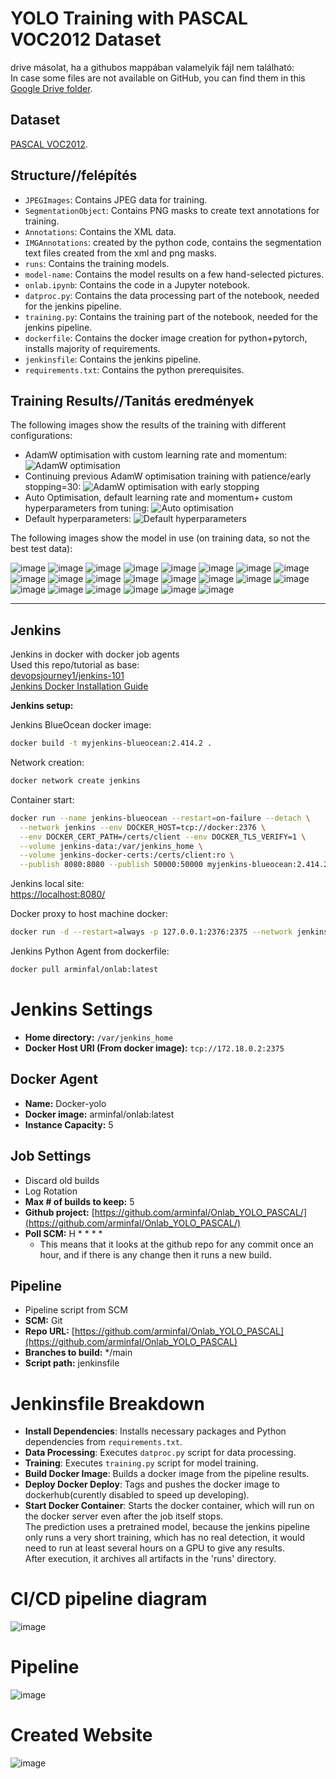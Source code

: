 # YOLO Training with PASCAL VOC2012 Dataset

drive másolat, ha a githubos mappában valamelyik fájl nem található:  
In case some files are not available on GitHub, you can find them in this [Google Drive folder](https://drive.google.com/file/d/1CwBUp6yPpxWQpt_OEg-J85EE9bFEqPp3/view?usp=sharing).

## Dataset

[PASCAL VOC2012](https://www.kaggle.com/datasets/bardiaardakanian/voc0712).

## Structure//felépítés

- `JPEGImages`: Contains JPEG data for training.
- `SegmentationObject`: Contains PNG masks to create text annotations for training.
- `Annotations`: Contains the XML data.
- `IMGAnnotations`: created by the python code, contains the segmentation text files created from the xml and png masks.
- `runs`: Contains the training models.
- `model-name`: Contains the model results on a few hand-selected pictures.
- `onlab.ipynb`: Contains the code in a Jupyter notebook.
- `datproc.py`: Contains the data processing part of the notebook, needed for the jenkins pipeline.
- `training.py`: Contains the training part of the notebook, needed for the jenkins pipeline.
- `dockerfile`: Contains the docker image creation for python+pytorch, installs majority of requirements.
- `jenkinsfile`: Contains the jenkins pipeline.
- `requirements.txt`: Contains the python prerequisites.
## Training Results//Tanitás eredmények

The following images show the results of the training with different configurations:

- AdamW optimisation with custom learning rate and momentum:
  ![AdamW optimisation](runs/segment/trainAdamWopt/results.png)
- Continuing previous AdamW optimisation training with patience/early stopping=30:
  ![AdamW optimisation with early stopping](runs/segment/trainAdeamWopt+patience30/results.png)
- Auto Optimisation, default learning rate and momentum+ custom hyperparameters from tuning:
  ![Auto optimisation](runs/segment/trainautoopt/results.png)
- Default hyperparameters:
  ![Default hyperparameters](runs/segment/traindefhyppar/results.png)

The following images show the model in use (on training data, so not the best test data):

![image](https://github.com/arminfal/Onlab_YOLO_PASCAL/assets/26046723/964e2c0a-810e-4113-8c47-62285d26dca0)
![image](https://github.com/arminfal/Onlab_YOLO_PASCAL/assets/26046723/7e5f05ed-050b-49e0-9ef4-eec5a8650c92)
![image](https://github.com/arminfal/Onlab_YOLO_PASCAL/assets/26046723/e7128fc1-477a-4115-8e00-cd7bec237574)
![image](https://github.com/arminfal/Onlab_YOLO_PASCAL/assets/26046723/015a3abe-c44c-46d1-8721-3f1bfb69fb9a)
![image](https://github.com/arminfal/Onlab_YOLO_PASCAL/assets/26046723/b72e787b-71d7-4dee-88e3-53d2a9bcc91e)
![image](https://github.com/arminfal/Onlab_YOLO_PASCAL/assets/26046723/8cc5a672-e728-4ee1-a499-4a5fd7792901)
![image](https://github.com/arminfal/Onlab_YOLO_PASCAL/assets/26046723/43d2050e-5be5-405a-a97d-a11901fe8dd6)
![image](https://github.com/arminfal/Onlab_YOLO_PASCAL/assets/26046723/e0be5889-39ab-4ff2-88cd-3fa8acb321aa)
![image](https://github.com/arminfal/Onlab_YOLO_PASCAL/assets/26046723/309c9b0f-ff89-47dd-8ead-498a3be4a1e7)
![image](https://github.com/arminfal/Onlab_YOLO_PASCAL/assets/26046723/bc1266de-bf39-4926-98be-7aa0f7342d1f)
![image](https://github.com/arminfal/Onlab_YOLO_PASCAL/assets/26046723/007ec257-864a-45bf-ba46-90ec2102eb1f)
![image](https://github.com/arminfal/Onlab_YOLO_PASCAL/assets/26046723/ee6d84b0-c44b-4860-b375-550e605367a4)
![image](https://github.com/arminfal/Onlab_YOLO_PASCAL/assets/26046723/21959a88-8ef5-4b32-b967-b63d4b972667)
![image](https://github.com/arminfal/Onlab_YOLO_PASCAL/assets/26046723/9267ad65-e484-4cf6-b45e-8cbde8064512)
![image](https://github.com/arminfal/Onlab_YOLO_PASCAL/assets/26046723/d5bd7d1e-efd6-4fc5-97ba-ae3fc67b4ac4)
![image](https://github.com/arminfal/Onlab_YOLO_PASCAL/assets/26046723/36fbccd7-0681-4ca3-977e-10de9eb810b6)
![image](https://github.com/arminfal/Onlab_YOLO_PASCAL/assets/26046723/c6338639-7983-44f4-b0df-971035f20a30)
![image](https://github.com/arminfal/Onlab_YOLO_PASCAL/assets/26046723/3ab1d28d-9192-4560-b2ba-8edc75914536)
![image](https://github.com/arminfal/Onlab_YOLO_PASCAL/assets/26046723/f44cdff2-fdb9-46cd-9f93-b8e84a0b65e7)
![image](https://github.com/arminfal/Onlab_YOLO_PASCAL/assets/26046723/0b02af00-01a3-4fc4-9673-4457184bb0bc)
![image](https://github.com/arminfal/Onlab_YOLO_PASCAL/assets/26046723/043820a1-fbad-4e37-bd16-96a91a5a14ad)
![image](https://github.com/arminfal/Onlab_YOLO_PASCAL/assets/26046723/de0c04ef-ff28-49af-8356-849354e3f9bb)

---
## Jenkins  
Jenkins in docker with docker job agents  
Used this repo/tutorial as base:  
[devopsjourney1/jenkins-101](https://github.com/devopsjourney1/jenkins-101)  
[Jenkins Docker Installation Guide](https://www.jenkins.io/doc/book/installing/docker/)

**Jenkins setup:**  

Jenkins BlueOcean docker image:  

```bash
docker build -t myjenkins-blueocean:2.414.2 .
```

Network creation:  

```bash
docker network create jenkins
```

Container start:  

```bash
docker run --name jenkins-blueocean --restart=on-failure --detach \
  --network jenkins --env DOCKER_HOST=tcp://docker:2376 \
  --env DOCKER_CERT_PATH=/certs/client --env DOCKER_TLS_VERIFY=1 \
  --volume jenkins-data:/var/jenkins_home \
  --volume jenkins-docker-certs:/certs/client:ro \
  --publish 8080:8080 --publish 50000:50000 myjenkins-blueocean:2.414.2
```

Jenkins local site:  
[https://localhost:8080/](https://localhost:8080/)

Docker proxy to host machine docker:  

```bash
docker run -d --restart=always -p 127.0.0.1:2376:2375 --network jenkins -v /var/run/docker.sock:/var/run/docker.sock alpine/socat tcp-listen:2375,fork,reuseaddr unix-connect:/var/run/docker.sock
```

Jenkins Python Agent from dockerfile:  

```bash
docker pull arminfal/onlab:latest
```  
# Jenkins Settings

- **Home directory:** `/var/jenkins_home`
- **Docker Host URI (From docker image):** `tcp://172.18.0.2:2375`

## Docker Agent

- **Name:** Docker-yolo
- **Docker image:** arminfal/onlab:latest
- **Instance Capacity:** 5

## Job Settings

- Discard old builds
- Log Rotation
- **Max # of builds to keep:** 5
- **Github project:** [https://github.com/arminfal/Onlab_YOLO_PASCAL/](https://github.com/arminfal/Onlab_YOLO_PASCAL/)
- **Poll SCM:** H * * * *
  - This means that it looks at the github repo for any commit once an hour, and if there is any change then it runs a new build.

## Pipeline

- Pipeline script from SCM
- **SCM:** Git
- **Repo URL:** [https://github.com/arminfal/Onlab_YOLO_PASCAL](https://github.com/arminfal/Onlab_YOLO_PASCAL)
- **Branches to build:** */main
- **Script path:** jenkinsfile  

# Jenkinsfile Breakdown

- **Install Dependencies**: Installs necessary packages and Python dependencies from `requirements.txt`.
- **Data Processing**: Executes `datproc.py` script for data processing.
- **Training**: Executes `training.py` script for model training.
- **Build Docker Image**: Builds a docker image from the pipeline results.
- **Deploy Docker Deploy**: Tags and pushes the docker image to dockerhub(curently disabled to speed up developing).
- **Start Docker Container**: Starts the docker container, which will run on the docker server even after the job itself stops.  
The prediction uses a pretrained model, because the jenkins pipeline only runs a very short training, which has no real detection, it would need to run at least several hours on a GPU to give any results.  
After execution, it archives all artifacts in the 'runs' directory.  
# CI/CD pipeline diagram  
![image](Jenkinsdiagram.png)
# Pipeline  
![image](JenkinsPipeline.png)
# Created Website  
![image](predictexample.png)
